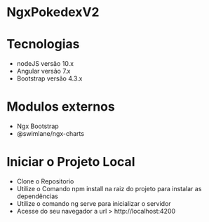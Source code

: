 # NgxPokedexV2  

# Tecnologias  

- nodeJS versão 10.x   
- Angular versão 7.x   
- Bootstrap versão 4.3.x      

# Modulos externos  

- Ngx Bootstrap  
- @swimlane/ngx-charts  

# Iniciar o Projeto Local  

- Clone o Repositorio  
- Utilize o Comando npm install na raiz do projeto para instalar as dependências   
- Utilize o comando ng serve para inicializar o servidor   
- Acesse do seu navegador a url > http://localhost:4200  